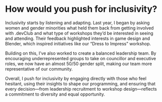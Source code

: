 # How would you push for inclusivity?
Inclusivity starts by listening and adapting. Last year, I began by asking women and gender minorities what held them back from getting involved with .devClub and what type of workshops they’d be interested in seeing and attending. Their feedback highlighted interests in game design and Blender, which inspired initiatives like our “Dress to Impress” workshop.

Building on this, I’ve also worked to create a balanced leadership team. By encouraging underrepresented groups to take on councillor and executive roles, we now have an almost 50/50 gender split, making our team more representative of our community.

Overall, I push for inclusivity by engaging directly with those who feel hesitant, using their insights to shape our programming, and ensuring that every decision—from leadership recruitment to workshop design—reflects a commitment to diversity and equal opportunity.
